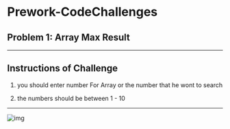 # Prework-CodeChallenges

## Problem 1: Array Max Result
---

Instructions of Challenge
---

1. you should enter number For Array or the number that he wont to search

2. the numbers should be between 1 - 10
-----

![img](https://firebasestorage.googleapis.com/v0/b/f22f-3c23f.appspot.com/o/DotNet%2Fdotnet-ch1.PNG?alt=media&token=91d89080-cd3b-45f7-a1d6-f7b05af7fc0b)


